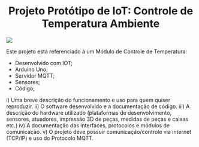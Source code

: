 <h1 align="center"> Projeto Protótipo de IoT: Controle de Temperatura Ambiente </h1>

<img align="center" src="https://github.com/jessicaamorim19/mack2024/assets/85135086/9ba7597f-bb46-4537-9cc4-d2b707d62c41">

Este projeto está referenciado à um Módulo de Controle de Temperatura:
- Desenvolvido com IOT;
- Arduino Uno;
- Servidor MQTT;
- Sensores;
- Código;



i)        Uma breve descrição do funcionamento e uso para quem quiser reproduzir.
ii)       O software desenvolvido e a documentação de código.
iii)      A descrição do hardware utilizado (plataformas de desenvolvimento, sensores, atuadores, impressão 3D de peças, medidas de peças e caixas etc.)
iv)      A documentação das interfaces, protocolos e módulos de comunicação.
v)       O projeto deve possuir comunicação/controle via internet (TCP/IP) e uso do Protocolo MQTT.
